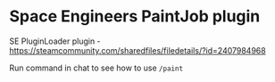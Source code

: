 # Space Engineers PaintJob plugin

SE PluginLoader plugin - https://steamcommunity.com/sharedfiles/filedetails/?id=2407984968

Run command in chat to see how to use
```/paint```